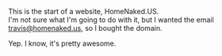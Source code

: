 This is the start of a website, HomeNaked.US.  
I'm not sure what I'm going to do with it, but I wanted the email travis@homenaked.us, so I bought the domain.

Yep.  I know, it's pretty awesome. 
